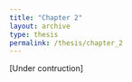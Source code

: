 ```yaml
---
title: "Chapter 2"
layout: archive
type: thesis
permalink: /thesis/chapter_2
---
```


[Under contruction]
